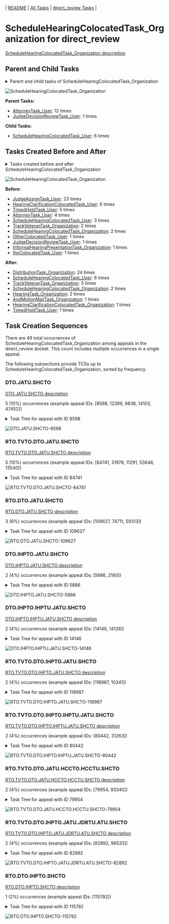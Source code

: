 <!-- DO NOT EDIT THIS FILE.  This file is autogenerated. -->
| [README](../README.md) | [All Tasks](../alltasks.md) | [direct_review Tasks](tasklist.md) |

# ScheduleHearingColocatedTask_Organization for direct_review

[ScheduleHearingColocatedTask_Organization description](../descr/ScheduleHearingColocatedTask_Organization.md)

## Parent and Child Tasks

<details><summary markdown='span'>Parent and child tasks of ScheduleHearingColocatedTask_Organization
</summary>

```
digraph G {
rankdir=LR;
node [shape=box]
"ScheduleHearingColocatedTask_Organization" -> "ScheduleHearingColocatedTask_User" [label=6]
"AttorneyTask_User" -> "ScheduleHearingColocatedTask_Organization" [label=12]
"JudgeDecisionReviewTask_User" -> "ScheduleHearingColocatedTask_Organization" [label=1]
}
```
</details>

![ScheduleHearingColocatedTask_Organization](dot/ScheduleHearingColocatedTask_Organization-parentchild.dot.png)

**Parent Tasks:**

   * [AttorneyTask_User](AttorneyTask_User.md): 12 times
   * [JudgeDecisionReviewTask_User](JudgeDecisionReviewTask_User.md): 1 times

**Child Tasks:**

   * [ScheduleHearingColocatedTask_User](ScheduleHearingColocatedTask_User.md): 6 times

## Tasks Created Before and After

<details><summary markdown='span'>Tasks created before and after ScheduleHearingColocatedTask_Organization</summary>

```
digraph G {
rankdir=LR;

"ScheduleHearingColocatedTask_Organization" -> "DistributionTask_Organization" [label=24]
"ScheduleHearingColocatedTask_Organization" -> "ScheduleHearingColocatedTask_User" [label=6]
"ScheduleHearingColocatedTask_Organization" -> "TrackVeteranTask_Organization" [label=3]
"ScheduleHearingColocatedTask_Organization" -> "ScheduleHearingColocatedTask_Organization" [label=2]
"ScheduleHearingColocatedTask_Organization" -> "HearingTask_Organization" [label=2]
"ScheduleHearingColocatedTask_Organization" -> "TimedHoldTask_User" [label=1]
"ScheduleHearingColocatedTask_Organization" -> "HearingClarificationColocatedTask_Organization" [label=1]
"ScheduleHearingColocatedTask_Organization" -> "AodMotionMailTask_Organization" [label=1]
"JudgeAssignTask_User" -> "ScheduleHearingColocatedTask_Organization" [label=23]
"HearingClarificationColocatedTask_User" -> "ScheduleHearingColocatedTask_Organization" [label=6]
"TimedHoldTask_User" -> "ScheduleHearingColocatedTask_Organization" [label=5]
"AttorneyTask_User" -> "ScheduleHearingColocatedTask_Organization" [label=4]
"ScheduleHearingColocatedTask_User" -> "ScheduleHearingColocatedTask_Organization" [label=3]
"TrackVeteranTask_Organization" -> "ScheduleHearingColocatedTask_Organization" [label=2]
"ScheduleHearingColocatedTask_Organization" -> "ScheduleHearingColocatedTask_Organization" [label=2]
"OtherColocatedTask_User" -> "ScheduleHearingColocatedTask_Organization" [label=1]
"JudgeDecisionReviewTask_User" -> "ScheduleHearingColocatedTask_Organization" [label=1]
"InformalHearingPresentationTask_Organization" -> "ScheduleHearingColocatedTask_Organization" [label=1]
"IhpColocatedTask_User" -> "ScheduleHearingColocatedTask_Organization" [label=1]
}
```
</details>

![ScheduleHearingColocatedTask_Organization](dot/ScheduleHearingColocatedTask_Organization.dot.png)

**Before:**

   * [JudgeAssignTask_User](JudgeAssignTask_User.md): 23 times
   * [HearingClarificationColocatedTask_User](HearingClarificationColocatedTask_User.md): 6 times
   * [TimedHoldTask_User](TimedHoldTask_User.md): 5 times
   * [AttorneyTask_User](AttorneyTask_User.md): 4 times
   * [ScheduleHearingColocatedTask_User](ScheduleHearingColocatedTask_User.md): 3 times
   * [TrackVeteranTask_Organization](TrackVeteranTask_Organization.md): 2 times
   * [ScheduleHearingColocatedTask_Organization](ScheduleHearingColocatedTask_Organization.md): 2 times
   * [OtherColocatedTask_User](OtherColocatedTask_User.md): 1 times
   * [JudgeDecisionReviewTask_User](JudgeDecisionReviewTask_User.md): 1 times
   * [InformalHearingPresentationTask_Organization](InformalHearingPresentationTask_Organization.md): 1 times
   * [IhpColocatedTask_User](IhpColocatedTask_User.md): 1 times

**After:**

   * [DistributionTask_Organization](DistributionTask_Organization.md): 24 times
   * [ScheduleHearingColocatedTask_User](ScheduleHearingColocatedTask_User.md): 6 times
   * [TrackVeteranTask_Organization](TrackVeteranTask_Organization.md): 3 times
   * [ScheduleHearingColocatedTask_Organization](ScheduleHearingColocatedTask_Organization.md): 2 times
   * [HearingTask_Organization](HearingTask_Organization.md): 2 times
   * [AodMotionMailTask_Organization](AodMotionMailTask_Organization.md): 1 times
   * [HearingClarificationColocatedTask_Organization](HearingClarificationColocatedTask_Organization.md): 1 times
   * [TimedHoldTask_User](TimedHoldTask_User.md): 1 times

## Task Creation Sequences

There are 49 total occurrences of ScheduleHearingColocatedTask_Organization among appeals in the direct_review docket.  This count includes multiple occurrences in a single appeal.

The following subsections provide TCSs up to ScheduleHearingColocatedTask_Organization, sorted by frequency.

### DTO.JATU.SHCTO

[DTO.JATU.SHCTO description](../descr/DTO.JATU.SHCTO.md)

5 (10%) occurrences (example appeal IDs: [8598, 12399, 9838, 14103, 47452])

<details><summary markdown='span'>Task Tree for appeal with ID 8598</summary>

```
@startuml
skinparam {
  ObjectBorderColor #555
  ObjectBorderThickness 0
  ObjectFontStyle bold
  ObjectFontSize 14
  ObjectAttributeFontColor #333
  ObjectAttributeFontSize 12
}
  object 0.RootTask #8dd3c7 {
Organization
}
  object 1.TrackVeteranTask #bebada {
Organization
}
  object 2.DistributionTask #ffffb3 {
Organization
}
  object 3.JudgeAssignTask #ccebc5 {
User
}
  object 4.JudgeDecisionReviewTask #d9d9d9 {
User
}
  object 5.AttorneyTask #bc80bd {
User
}
  object 6.ScheduleHearingColocatedTask #ccebc5 {
Organization  <back:white>    </back>
}
  object 7.DistributionTask #ffffb3 {
Organization
}
  object 8.HearingTask #fb8072 {
Organization
}
  object 9.ScheduleHearingTask #80b1d3 {
Organization
}
  object 10.AodMotionMailTask #d9d9d9 {
Organization
}
  object 11.AodMotionMailTask #d9d9d9 {
Organization
}
  object 12.HearingAdminActionVerifyAddressTask #ffed6f {
Organization
}
  object 13.AodMotionMailTask #d9d9d9 {
User
}
  object 14.TimedHoldTask #fccde5 {
User
}
0.RootTask -- 1.TrackVeteranTask
0.RootTask -- 2.DistributionTask
0.RootTask -- 3.JudgeAssignTask
0.RootTask -- 4.JudgeDecisionReviewTask
4.JudgeDecisionReviewTask -- 5.AttorneyTask
5.AttorneyTask -- 6.ScheduleHearingColocatedTask
0.RootTask -- 7.DistributionTask
7.DistributionTask -- 8.HearingTask
8.HearingTask -- 9.ScheduleHearingTask
0.RootTask -- 10.AodMotionMailTask
10.AodMotionMailTask -- 11.AodMotionMailTask
9.ScheduleHearingTask -- 12.HearingAdminActionVerifyAddressTask
11.AodMotionMailTask -- 13.AodMotionMailTask
13.AodMotionMailTask -- 14.TimedHoldTask
@enduml
```
</details>

![DTO.JATU.SHCTO-8598](uml/DTO.JATU.SHCTO-8598.png)

### RTO.TVTO.DTO.JATU.SHCTO

[RTO.TVTO.DTO.JATU.SHCTO description](../descr/RTO.TVTO.DTO.JATU.SHCTO.md)

5 (10%) occurrences (example appeal IDs: [84741, 31978, 11291, 53646, 13540])

<details><summary markdown='span'>Task Tree for appeal with ID 84741</summary>

```
@startuml
skinparam {
  ObjectBorderColor #555
  ObjectBorderThickness 0
  ObjectFontStyle bold
  ObjectFontSize 14
  ObjectAttributeFontColor #333
  ObjectAttributeFontSize 12
}
  object 0.RootTask #8dd3c7 {
Organization
}
  object 1.TrackVeteranTask #bebada {
Organization
}
  object 2.DistributionTask #ffffb3 {
Organization
}
  object 3.JudgeAssignTask #ccebc5 {
User
}
  object 4.JudgeDecisionReviewTask #d9d9d9 {
User
}
  object 5.AttorneyTask #bc80bd {
User
}
  object 6.ScheduleHearingColocatedTask #ccebc5 {
Organization  <back:white>    </back>
}
  object 7.DistributionTask #ffffb3 {
Organization
}
  object 8.HearingTask #fb8072 {
Organization
}
  object 9.ScheduleHearingTask #80b1d3 {
Organization
}
0.RootTask -- 1.TrackVeteranTask
0.RootTask -- 2.DistributionTask
0.RootTask -- 3.JudgeAssignTask
0.RootTask -- 4.JudgeDecisionReviewTask
4.JudgeDecisionReviewTask -- 5.AttorneyTask
5.AttorneyTask -- 6.ScheduleHearingColocatedTask
0.RootTask -- 7.DistributionTask
7.DistributionTask -- 8.HearingTask
8.HearingTask -- 9.ScheduleHearingTask
@enduml
```
</details>

![RTO.TVTO.DTO.JATU.SHCTO-84741](uml/RTO.TVTO.DTO.JATU.SHCTO-84741.png)

### RTO.DTO.JATU.SHCTO

[RTO.DTO.JATU.SHCTO description](../descr/RTO.DTO.JATU.SHCTO.md)

3 (6%) occurrences (example appeal IDs: [109627, 74711, 59313])

<details><summary markdown='span'>Task Tree for appeal with ID 109627</summary>

```
@startuml
skinparam {
  ObjectBorderColor #555
  ObjectBorderThickness 0
  ObjectFontStyle bold
  ObjectFontSize 14
  ObjectAttributeFontColor #333
  ObjectAttributeFontSize 12
}
  object 0.RootTask #8dd3c7 {
Organization
}
  object 1.DistributionTask #ffffb3 {
Organization
}
  object 2.JudgeAssignTask #ccebc5 {
User
}
  object 3.JudgeDecisionReviewTask #d9d9d9 {
User
}
  object 4.AttorneyTask #bc80bd {
User
}
  object 5.OtherColocatedTask #80b1d3 {
Organization
}
  object 6.OtherColocatedTask #80b1d3 {
User
}
  object 7.ScheduleHearingColocatedTask #ccebc5 {
Organization  <back:white>    </back>
}
  object 8.OtherColocatedTask #80b1d3 {
Organization
}
  object 9.OtherColocatedTask #80b1d3 {
User
}
  object 10.ScheduleHearingColocatedTask #ccebc5 {
Organization  <back:white>    </back>
}
  object 11.DistributionTask #ffffb3 {
Organization
}
  object 12.HearingTask #fb8072 {
Organization
}
  object 13.ScheduleHearingTask #80b1d3 {
Organization
}
0.RootTask -- 1.DistributionTask
0.RootTask -- 2.JudgeAssignTask
0.RootTask -- 3.JudgeDecisionReviewTask
3.JudgeDecisionReviewTask -- 4.AttorneyTask
4.AttorneyTask -- 5.OtherColocatedTask
5.OtherColocatedTask -- 6.OtherColocatedTask
4.AttorneyTask -- 7.ScheduleHearingColocatedTask
4.AttorneyTask -- 8.OtherColocatedTask
8.OtherColocatedTask -- 9.OtherColocatedTask
4.AttorneyTask -- 10.ScheduleHearingColocatedTask
0.RootTask -- 11.DistributionTask
11.DistributionTask -- 12.HearingTask
12.HearingTask -- 13.ScheduleHearingTask
@enduml
```
</details>

![RTO.DTO.JATU.SHCTO-109627](uml/RTO.DTO.JATU.SHCTO-109627.png)

### DTO.IHPTO.JATU.SHCTO

[DTO.IHPTO.JATU.SHCTO description](../descr/DTO.IHPTO.JATU.SHCTO.md)

2 (4%) occurrences (example appeal IDs: [5886, 2160])

<details><summary markdown='span'>Task Tree for appeal with ID 5886</summary>

```
@startuml
skinparam {
  ObjectBorderColor #555
  ObjectBorderThickness 0
  ObjectFontStyle bold
  ObjectFontSize 14
  ObjectAttributeFontColor #333
  ObjectAttributeFontSize 12
}
  object 0.RootTask #8dd3c7 {
Organization
}
  object 1.TrackVeteranTask #bebada {
Organization
}
  object 2.DistributionTask #ffffb3 {
Organization
}
  object 3.InformalHearingPresentationTask #fdb462 {
Organization
}
  object 4.JudgeAssignTask #ccebc5 {
User
}
  object 5.JudgeDecisionReviewTask #d9d9d9 {
User
}
  object 6.AttorneyTask #bc80bd {
User
}
  object 7.HearingClarificationColocatedTask #ccebc5 {
Organization
}
  object 8.HearingClarificationColocatedTask #ccebc5 {
User
}
  object 9.HearingClarificationColocatedTask #ccebc5 {
User
}
  object 10.ScheduleHearingColocatedTask #ccebc5 {
Organization  <back:white>    </back>
}
  object 11.DistributionTask #ffffb3 {
Organization
}
  object 12.HearingTask #fb8072 {
Organization
}
  object 13.ScheduleHearingTask #80b1d3 {
Organization
}
  object 14.EvidenceSubmissionWindowTask #fccde5 {
Organization
}
  object 15.EvidenceSubmissionWindowTask #fccde5 {
User
}
  object 16.JudgeAssignTask #ccebc5 {
User
}
  object 17.JudgeDecisionReviewTask #d9d9d9 {
User
}
  object 18.AttorneyTask #bc80bd {
User
}
0.RootTask -- 1.TrackVeteranTask
0.RootTask -- 2.DistributionTask
2.DistributionTask -- 3.InformalHearingPresentationTask
0.RootTask -- 4.JudgeAssignTask
0.RootTask -- 5.JudgeDecisionReviewTask
5.JudgeDecisionReviewTask -- 6.AttorneyTask
6.AttorneyTask -- 7.HearingClarificationColocatedTask
7.HearingClarificationColocatedTask -- 8.HearingClarificationColocatedTask
7.HearingClarificationColocatedTask -- 9.HearingClarificationColocatedTask
6.AttorneyTask -- 10.ScheduleHearingColocatedTask
0.RootTask -- 11.DistributionTask
11.DistributionTask -- 12.HearingTask
12.HearingTask -- 13.ScheduleHearingTask
12.HearingTask -- 14.EvidenceSubmissionWindowTask
14.EvidenceSubmissionWindowTask -- 15.EvidenceSubmissionWindowTask
0.RootTask -- 16.JudgeAssignTask
0.RootTask -- 17.JudgeDecisionReviewTask
17.JudgeDecisionReviewTask -- 18.AttorneyTask
@enduml
```
</details>

![DTO.IHPTO.JATU.SHCTO-5886](uml/DTO.IHPTO.JATU.SHCTO-5886.png)

### DTO.IHPTO.IHPTU.JATU.SHCTO

[DTO.IHPTO.IHPTU.JATU.SHCTO description](../descr/DTO.IHPTO.IHPTU.JATU.SHCTO.md)

2 (4%) occurrences (example appeal IDs: [14146, 14128])

<details><summary markdown='span'>Task Tree for appeal with ID 14146</summary>

```
@startuml
skinparam {
  ObjectBorderColor #555
  ObjectBorderThickness 0
  ObjectFontStyle bold
  ObjectFontSize 14
  ObjectAttributeFontColor #333
  ObjectAttributeFontSize 12
}
  object 0.RootTask #8dd3c7 {
Organization
}
  object 1.TrackVeteranTask #bebada {
Organization
}
  object 2.DistributionTask #ffffb3 {
Organization
}
  object 3.InformalHearingPresentationTask #fdb462 {
Organization
}
  object 4.InformalHearingPresentationTask #fdb462 {
User
}
  object 5.JudgeAssignTask #ccebc5 {
User
}
  object 6.JudgeDecisionReviewTask #d9d9d9 {
User
}
  object 7.AttorneyTask #bc80bd {
User
}
  object 8.ScheduleHearingColocatedTask #ccebc5 {
Organization  <back:white>    </back>
}
  object 9.ScheduleHearingColocatedTask #ccebc5 {
Organization  <back:white>    </back>
}
  object 10.HearingTask #fb8072 {
Organization
}
  object 11.ScheduleHearingTask #80b1d3 {
Organization
}
  object 12.DistributionTask #ffffb3 {
Organization
}
0.RootTask -- 1.TrackVeteranTask
0.RootTask -- 2.DistributionTask
2.DistributionTask -- 3.InformalHearingPresentationTask
3.InformalHearingPresentationTask -- 4.InformalHearingPresentationTask
0.RootTask -- 5.JudgeAssignTask
0.RootTask -- 6.JudgeDecisionReviewTask
6.JudgeDecisionReviewTask -- 7.AttorneyTask
7.AttorneyTask -- 8.ScheduleHearingColocatedTask
7.AttorneyTask -- 9.ScheduleHearingColocatedTask
12.DistributionTask -- 10.HearingTask
10.HearingTask -- 11.ScheduleHearingTask
0.RootTask -- 12.DistributionTask
@enduml
```
</details>

![DTO.IHPTO.IHPTU.JATU.SHCTO-14146](uml/DTO.IHPTO.IHPTU.JATU.SHCTO-14146.png)

### RTO.TVTO.DTO.IHPTO.JATU.SHCTO

[RTO.TVTO.DTO.IHPTO.JATU.SHCTO description](../descr/RTO.TVTO.DTO.IHPTO.JATU.SHCTO.md)

2 (4%) occurrences (example appeal IDs: [118987, 10341])

<details><summary markdown='span'>Task Tree for appeal with ID 118987</summary>

```
@startuml
skinparam {
  ObjectBorderColor #555
  ObjectBorderThickness 0
  ObjectFontStyle bold
  ObjectFontSize 14
  ObjectAttributeFontColor #333
  ObjectAttributeFontSize 12
}
  object 0.RootTask #8dd3c7 {
Organization
}
  object 1.TrackVeteranTask #bebada {
Organization
}
  object 2.DistributionTask #ffffb3 {
Organization
}
  object 3.InformalHearingPresentationTask #fdb462 {
Organization
}
  object 4.JudgeAssignTask #ccebc5 {
User
}
  object 5.JudgeAssignTask #ccebc5 {
User
}
  object 6.JudgeDecisionReviewTask #d9d9d9 {
User
}
  object 7.AttorneyTask #bc80bd {
User
}
  object 8.ScheduleHearingColocatedTask #ccebc5 {
Organization  <back:white>    </back>
}
  object 9.DistributionTask #ffffb3 {
Organization
}
  object 10.HearingTask #fb8072 {
Organization
}
  object 11.ScheduleHearingTask #80b1d3 {
Organization
}
  object 12.ChangeHearingRequestTypeTask #2ca02c {
User
}
  object 13.AodMotionMailTask #d9d9d9 {
Organization
}
  object 14.AodMotionMailTask #d9d9d9 {
Organization
}
  object 15.AodMotionMailTask #d9d9d9 {
User
}
0.RootTask -- 1.TrackVeteranTask
0.RootTask -- 2.DistributionTask
2.DistributionTask -- 3.InformalHearingPresentationTask
0.RootTask -- 4.JudgeAssignTask
0.RootTask -- 5.JudgeAssignTask
0.RootTask -- 6.JudgeDecisionReviewTask
6.JudgeDecisionReviewTask -- 7.AttorneyTask
7.AttorneyTask -- 8.ScheduleHearingColocatedTask
0.RootTask -- 9.DistributionTask
9.DistributionTask -- 10.HearingTask
10.HearingTask -- 11.ScheduleHearingTask
11.ScheduleHearingTask -- 12.ChangeHearingRequestTypeTask
0.RootTask -- 13.AodMotionMailTask
13.AodMotionMailTask -- 14.AodMotionMailTask
14.AodMotionMailTask -- 15.AodMotionMailTask
@enduml
```
</details>

![RTO.TVTO.DTO.IHPTO.JATU.SHCTO-118987](uml/RTO.TVTO.DTO.IHPTO.JATU.SHCTO-118987.png)

### RTO.TVTO.DTO.IHPTO.IHPTU.JATU.SHCTO

[RTO.TVTO.DTO.IHPTO.IHPTU.JATU.SHCTO description](../descr/RTO.TVTO.DTO.IHPTO.IHPTU.JATU.SHCTO.md)

2 (4%) occurrences (example appeal IDs: [80442, 31263])

<details><summary markdown='span'>Task Tree for appeal with ID 80442</summary>

```
@startuml
skinparam {
  ObjectBorderColor #555
  ObjectBorderThickness 0
  ObjectFontStyle bold
  ObjectFontSize 14
  ObjectAttributeFontColor #333
  ObjectAttributeFontSize 12
}
  object 0.RootTask #8dd3c7 {
Organization
}
  object 1.TrackVeteranTask #bebada {
Organization
}
  object 2.DistributionTask #ffffb3 {
Organization
}
  object 3.InformalHearingPresentationTask #fdb462 {
Organization
}
  object 4.InformalHearingPresentationTask #fdb462 {
User
}
  object 5.JudgeAssignTask #ccebc5 {
User
}
  object 6.JudgeDecisionReviewTask #d9d9d9 {
User
}
  object 7.AttorneyTask #bc80bd {
User
}
  object 8.OtherColocatedTask #80b1d3 {
Organization
}
  object 9.OtherColocatedTask #80b1d3 {
User
}
  object 10.ScheduleHearingColocatedTask #ccebc5 {
Organization  <back:white>    </back>
}
  object 11.DistributionTask #ffffb3 {
Organization
}
  object 12.HearingTask #fb8072 {
Organization
}
  object 13.ScheduleHearingTask #80b1d3 {
Organization
}
  object 14.AssignHearingDispositionTask #8dd3c7 {
Organization
}
  object 15.EvidenceSubmissionWindowTask #fccde5 {
Organization
}
0.RootTask -- 1.TrackVeteranTask
0.RootTask -- 2.DistributionTask
2.DistributionTask -- 3.InformalHearingPresentationTask
3.InformalHearingPresentationTask -- 4.InformalHearingPresentationTask
0.RootTask -- 5.JudgeAssignTask
0.RootTask -- 6.JudgeDecisionReviewTask
6.JudgeDecisionReviewTask -- 7.AttorneyTask
7.AttorneyTask -- 8.OtherColocatedTask
8.OtherColocatedTask -- 9.OtherColocatedTask
7.AttorneyTask -- 10.ScheduleHearingColocatedTask
0.RootTask -- 11.DistributionTask
11.DistributionTask -- 12.HearingTask
12.HearingTask -- 13.ScheduleHearingTask
12.HearingTask -- 14.AssignHearingDispositionTask
11.DistributionTask -- 15.EvidenceSubmissionWindowTask
@enduml
```
</details>

![RTO.TVTO.DTO.IHPTO.IHPTU.JATU.SHCTO-80442](uml/RTO.TVTO.DTO.IHPTO.IHPTU.JATU.SHCTO-80442.png)

### RTO.TVTO.DTO.JATU.HCCTO.HCCTU.SHCTO

[RTO.TVTO.DTO.JATU.HCCTO.HCCTU.SHCTO description](../descr/RTO.TVTO.DTO.JATU.HCCTO.HCCTU.SHCTO.md)

2 (4%) occurrences (example appeal IDs: [79954, 93340])

<details><summary markdown='span'>Task Tree for appeal with ID 79954</summary>

```
@startuml
skinparam {
  ObjectBorderColor #555
  ObjectBorderThickness 0
  ObjectFontStyle bold
  ObjectFontSize 14
  ObjectAttributeFontColor #333
  ObjectAttributeFontSize 12
}
  object 0.RootTask #8dd3c7 {
Organization
}
  object 1.TrackVeteranTask #bebada {
Organization
}
  object 2.DistributionTask #ffffb3 {
Organization
}
  object 3.JudgeAssignTask #ccebc5 {
User
}
  object 4.HearingClarificationColocatedTask #ccebc5 {
Organization
}
  object 5.HearingClarificationColocatedTask #ccebc5 {
User
}
  object 6.TimedHoldTask #fccde5 {
User
}
  object 7.JudgeDecisionReviewTask #d9d9d9 {
User
}
  object 8.AttorneyTask #bc80bd {
User
}
  object 9.ScheduleHearingColocatedTask #ccebc5 {
Organization  <back:white>    </back>
}
  object 10.DistributionTask #ffffb3 {
Organization
}
  object 11.HearingTask #fb8072 {
Organization
}
  object 12.ScheduleHearingTask #80b1d3 {
Organization
}
0.RootTask -- 1.TrackVeteranTask
0.RootTask -- 2.DistributionTask
0.RootTask -- 3.JudgeAssignTask
3.JudgeAssignTask -- 4.HearingClarificationColocatedTask
4.HearingClarificationColocatedTask -- 5.HearingClarificationColocatedTask
5.HearingClarificationColocatedTask -- 6.TimedHoldTask
0.RootTask -- 7.JudgeDecisionReviewTask
7.JudgeDecisionReviewTask -- 8.AttorneyTask
8.AttorneyTask -- 9.ScheduleHearingColocatedTask
0.RootTask -- 10.DistributionTask
10.DistributionTask -- 11.HearingTask
11.HearingTask -- 12.ScheduleHearingTask
@enduml
```
</details>

![RTO.TVTO.DTO.JATU.HCCTO.HCCTU.SHCTO-79954](uml/RTO.TVTO.DTO.JATU.HCCTO.HCCTU.SHCTO-79954.png)

### RTO.TVTO.DTO.IHPTO.JATU.JDRTU.ATU.SHCTO

[RTO.TVTO.DTO.IHPTO.JATU.JDRTU.ATU.SHCTO description](../descr/RTO.TVTO.DTO.IHPTO.JATU.JDRTU.ATU.SHCTO.md)

2 (4%) occurrences (example appeal IDs: [82892, 96533])

<details><summary markdown='span'>Task Tree for appeal with ID 82892</summary>

```
@startuml
skinparam {
  ObjectBorderColor #555
  ObjectBorderThickness 0
  ObjectFontStyle bold
  ObjectFontSize 14
  ObjectAttributeFontColor #333
  ObjectAttributeFontSize 12
}
  object 0.RootTask #8dd3c7 {
Organization
}
  object 1.TrackVeteranTask #bebada {
Organization
}
  object 2.DistributionTask #ffffb3 {
Organization
}
  object 3.InformalHearingPresentationTask #fdb462 {
Organization
}
  object 4.JudgeAssignTask #ccebc5 {
User
}
  object 5.JudgeDecisionReviewTask #d9d9d9 {
User
}
  object 6.AttorneyTask #bc80bd {
User
}
  object 7.HearingClarificationColocatedTask #ccebc5 {
Organization
}
  object 8.HearingClarificationColocatedTask #ccebc5 {
User
}
  object 9.ScheduleHearingColocatedTask #ccebc5 {
Organization  <back:white>    </back>
}
0.RootTask -- 1.TrackVeteranTask
0.RootTask -- 2.DistributionTask
2.DistributionTask -- 3.InformalHearingPresentationTask
0.RootTask -- 4.JudgeAssignTask
0.RootTask -- 5.JudgeDecisionReviewTask
5.JudgeDecisionReviewTask -- 6.AttorneyTask
6.AttorneyTask -- 7.HearingClarificationColocatedTask
7.HearingClarificationColocatedTask -- 8.HearingClarificationColocatedTask
6.AttorneyTask -- 9.ScheduleHearingColocatedTask
@enduml
```
</details>

![RTO.TVTO.DTO.IHPTO.JATU.JDRTU.ATU.SHCTO-82892](uml/RTO.TVTO.DTO.IHPTO.JATU.JDRTU.ATU.SHCTO-82892.png)

### RTO.DTO.IHPTO.SHCTO

[RTO.DTO.IHPTO.SHCTO description](../descr/RTO.DTO.IHPTO.SHCTO.md)

1 (2%) occurrences (example appeal IDs: [115792])

<details><summary markdown='span'>Task Tree for appeal with ID 115792</summary>

```
@startuml
skinparam {
  ObjectBorderColor #555
  ObjectBorderThickness 0
  ObjectFontStyle bold
  ObjectFontSize 14
  ObjectAttributeFontColor #333
  ObjectAttributeFontSize 12
}
  object 0.RootTask #8dd3c7 {
Organization
}
  object 1.TrackVeteranTask #bebada {
Organization
}
  object 2.DistributionTask #ffffb3 {
Organization
}
  object 3.InformalHearingPresentationTask #fdb462 {
Organization
}
  object 4.JudgeAssignTask #ccebc5 {
User
}
  object 5.ScheduleHearingColocatedTask #ccebc5 {
Organization  <back:white>    </back>
}
  object 6.DistributionTask #ffffb3 {
Organization
}
  object 7.HearingTask #fb8072 {
Organization
}
  object 8.ScheduleHearingTask #80b1d3 {
Organization
}
  object 9.AssignHearingDispositionTask #8dd3c7 {
Organization
}
  object 10.TranscriptionTask #fb8072 {
Organization
}
  object 11.EvidenceSubmissionWindowTask #fccde5 {
Organization
}
0.RootTask -- 1.TrackVeteranTask
0.RootTask -- 2.DistributionTask
2.DistributionTask -- 3.InformalHearingPresentationTask
0.RootTask -- 4.JudgeAssignTask
4.JudgeAssignTask -- 5.ScheduleHearingColocatedTask
0.RootTask -- 6.DistributionTask
6.DistributionTask -- 7.HearingTask
7.HearingTask -- 8.ScheduleHearingTask
7.HearingTask -- 9.AssignHearingDispositionTask
9.AssignHearingDispositionTask -- 10.TranscriptionTask
9.AssignHearingDispositionTask -- 11.EvidenceSubmissionWindowTask
@enduml
```
</details>

![RTO.DTO.IHPTO.SHCTO-115792](uml/RTO.DTO.IHPTO.SHCTO-115792.png)

